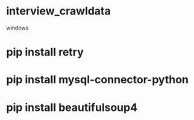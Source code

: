 # interview_crawldata
windows
# pip install retry
# pip install mysql-connector-python
# pip install beautifulsoup4